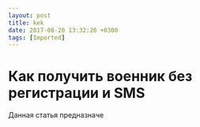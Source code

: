 ```yaml
---
layout: post
title: kek
date: 2017-08-20 13:32:20 +0300
tags: [Imported]
---
```

# Как получить военник без регистрации и SMS 

Данная статья предназначе